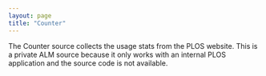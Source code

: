 ```yaml
---
layout: page
title: "Counter"
---
```


The Counter source collects the usage stats from the PLOS website. This is a private ALM source because it only works with an internal PLOS application and the source code is not available.
